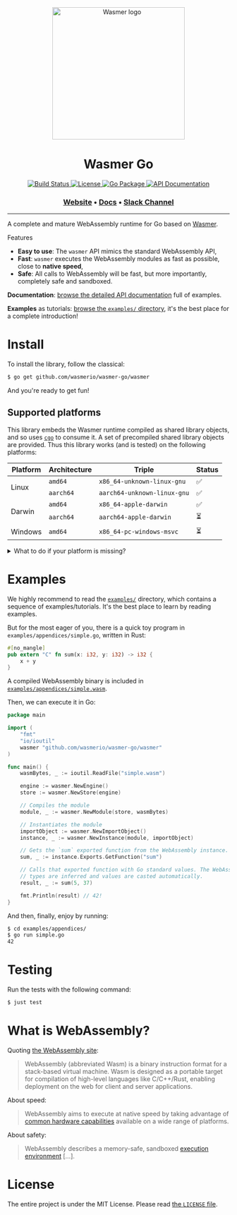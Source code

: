 <div align="center">
  <a href="https://wasmer.io" target="_blank" rel="noopener noreferrer">
    <img width="300" src="https://raw.githubusercontent.com/wasmerio/wasmer/master/assets/logo.png" alt="Wasmer logo">
  </a>
  
  <h1>Wasmer Go</h1>
  
  <p>
    <a href="https://github.com/wasmerio/wasmer-go/actions?query=workflow%3A%22Build+and+Test%22">
      <img src="https://github.com/wasmerio/wasmer-go/workflows/Build%20and%20Test/badge.svg" alt="Build Status">
    </a>
    <a href="https://github.com/wasmerio/wasmer-go/blob/master/LICENSE">
      <img src="https://img.shields.io/github/license/wasmerio/wasmer-go.svg" alt="License">
    </a>
    <a href="https://pkg.go.dev/github.com/wasmerio/wasmer-go/wasmer">
      <img src="https://img.shields.io/badge/go.dev-package-f06" alt="Go Package">
    </a> 
    <a href="https://pkg.go.dev/github.com/wasmerio/wasmer-go/wasmer?tab=doc">
      <img src="https://img.shields.io/badge/documentation-API-f06" alt="API Documentation">
    </a> 
  </p>

  <h3>
    <a href="https://wasmer.io/">Website</a>
    <span> • </span>
    <a href="https://docs.wasmer.io">Docs</a>
    <span> • </span>
    <a href="https://slack.wasmer.io/">Slack Channel</a>
  </h3>

</div>

<hr/>

A complete and mature WebAssembly runtime for Go based on
[Wasmer](https://github.com/wasmerio/wasmer).

Features

  * **Easy to use**: The `wasmer` API mimics the standard WebAssembly API,
  * **Fast**: `wasmer` executes the WebAssembly modules as fast as
    possible, close to **native speed**,
  * **Safe**: All calls to WebAssembly will be fast, but more
    importantly, completely safe and sandboxed.
    
**Documentation**: [browse the detailed API
documentation](https://pkg.go.dev/github.com/wasmerio/wasmer-go/wasmer)
full of examples.

**Examples** as tutorials: [browse the `examples/`
directory](https://github.com/wasmerio/wasmer-go/tree/master/examples),
it's the best place for a complete introduction!

# Install

To install the library, follow the classical:

```sh
$ go get github.com/wasmerio/wasmer-go/wasmer
```

And you're ready to get fun!

## Supported platforms

This library embeds the Wasmer runtime compiled as shared library
objects, and so uses [`cgo`](https://golang.org/cmd/cgo/) to consume
it. A set of precompiled shared library objects are provided. Thus
this library works (and is tested) on the following platforms:

<table>
  <thead>
    <tr>
      <th>Platform</th>
      <th>Architecture</th>
      <th>Triple</th>
      <th>Status</th>
    </tr>
  </thead>
  <tbody>
    <tr>
      <td rowspan="2">Linux</td>
      <td><code>amd64</code></td>
      <td><code>x86_64-unknown-linux-gnu</code></td>
      <td>✅</td>
    </tr>
    <tr>
      <td><code>aarch64</code></td>
      <td><code>aarch64-unknown-linux-gnu</code></td>
      <td>✅</td>
    </tr>
    <tr>
      <td rowspan="2">Darwin</td>
      <td><code>amd64</code></td>
      <td><code>x86_64-apple-darwin</code></td>
      <td>✅</td>
    </tr>
    <tr>
      <td><code>aarch64</code></td>
      <td><code>aarch64-apple-darwin</code></td>
      <td>⏳</td>
    </tr>
    <tr>
      <td>Windows</td>
      <td><code>amd64</code></td>
      <td><code>x86_64-pc-windows-msvc</code></td>
      <td>⏳</td>
    </tr>
  </tbody>
</table>

<details>
  <summary>What to do if your platform is missing?</summary>
  
  Up to now, there is no script to automate that process. [We are
  working on it](https://github.com/wasmerio/wasmer-go/issues/191).

  Here are the steps to do that manually:
  
  ```sh
  $ # Build the new Wasmer C API shared object library.
  $ cargo build --release --features native
  $
  $ # Configure cgo.
  $ export CGO_CFLAGS="-I$(pwd)/wasmer/packaged/include/"
  $ export CGO_LDFLAGS="-static -Wl,-rpath,$(pwd)/target/release/ -L$(pwd)/target/release/ -lwasmer_go -lm -ldl"
  $
  $ # Run the tests.
  $ just test -tags custom_wasmer_runtime
  ```
</details>

# Examples

We highly recommend to read the
[`examples/`](https://github.com/wasmerio/wasmer-go/tree/master/examples)
directory, which contains a sequence of examples/tutorials. It's the
best place to learn by reading examples.

But for the most eager of you, there is a quick toy program in
`examples/appendices/simple.go`, written in Rust:

```rust
#[no_mangle]
pub extern "C" fn sum(x: i32, y: i32) -> i32 {
    x + y
}
```

A compiled WebAssembly binary is included in
[`examples/appendices/simple.wasm`]((https://github.com/wasmerio/wasmer-go/blob/master/examples/appendices/simple.wasm)).

Then, we can execute it in Go:

```go
package main

import (
	"fmt"
	"io/ioutil"
	wasmer "github.com/wasmerio/wasmer-go/wasmer"
)

func main() {
    wasmBytes, _ := ioutil.ReadFile("simple.wasm")

    engine := wasmer.NewEngine()
    store := wasmer.NewStore(engine)

    // Compiles the module
    module, _ := wasmer.NewModule(store, wasmBytes)

    // Instantiates the module
    importObject := wasmer.NewImportObject()
    instance, _ := wasmer.NewInstance(module, importObject)

    // Gets the `sum` exported function from the WebAssembly instance.
    sum, _ := instance.Exports.GetFunction("sum")

    // Calls that exported function with Go standard values. The WebAssembly
    // types are inferred and values are casted automatically.
    result, _ := sum(5, 37)

    fmt.Println(result) // 42!
}
```

And then, finally, enjoy by running:

```sh
$ cd examples/appendices/
$ go run simple.go
42
```

# Testing

Run the tests with the following command:

```sh
$ just test
```

# What is WebAssembly?

Quoting [the WebAssembly site](https://webassembly.org/):

> WebAssembly (abbreviated Wasm) is a binary instruction format for a
> stack-based virtual machine. Wasm is designed as a portable target
> for compilation of high-level languages like C/C++/Rust, enabling
> deployment on the web for client and server applications.

About speed:

> WebAssembly aims to execute at native speed by taking advantage of
> [common hardware
> capabilities](https://webassembly.org/docs/portability/#assumptions-for-efficient-execution)
> available on a wide range of platforms.

About safety:

> WebAssembly describes a memory-safe, sandboxed [execution
> environment](https://webassembly.org/docs/semantics/#linear-memory) […].

# License

The entire project is under the MIT License. Please read [the
`LICENSE` file][license].


[license]: https://github.com/wasmerio/wasmer/blob/master/LICENSE
